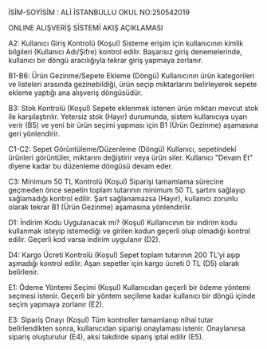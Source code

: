 İSİM-SOYİSİM : ALİ İSTANBULLU
OKUL NO:250542019

ONLINE ALIŞVERİŞ SİSTEMİ AKIŞ AÇIKLAMASI 

A2: Kullanıcı Giriş Kontrolü (Koşul)
Sisteme erişim için kullanıcının kimlik bilgileri (Kullanıcı Adı/Şifre) kontrol edilir. Başarısız giriş denemelerinde, kullanıcı bir döngü aracılığıyla tekrar giriş yapmaya zorlanır.

B1-B6: Ürün Gezinme/Sepete Ekleme (Döngü)
Kullanıcının ürün kategorileri ve listeleri arasında gezinebildiği, ürün seçip miktarlarını belirleyerek sepete ekleme yaptığı ana alışveriş döngüsüdür.

B3: Stok Kontrolü (Koşul)
Sepete eklenmek istenen ürün miktarı mevcut stok ile karşılaştırılır. Yetersiz stok (Hayır) durumunda, sistem kullanıcıya uyarı verir (B5) ve yeni bir ürün seçimi yapması için B1 (Ürün Gezinme) aşamasına geri yönlendirir.

C1-C2: Sepet Görüntüleme/Düzenleme (Döngü)
Kullanıcı, sepetindeki ürünleri görüntüler, miktarını değiştirir veya ürün siler. Kullanıcı "Devam Et" diyene kadar bu düzenleme döngüsü devam eder.

C3: Minimum 50 TL Kontrolü (Koşul)
Siparişi tamamlama sürecine geçmeden önce sepetin toplam tutarının minimum 50 TL şartını sağlayıp sağlamadığı kontrol edilir. Şart sağlanamazsa (Hayır), kullanıcı zorunlu olarak tekrar B1 (Ürün Gezinme) aşamasına yönlendirilir.

D1: İndirim Kodu Uygulanacak mı? (Koşul)
Kullanıcının bir indirim kodu kullanmak isteyip istemediği ve girilen kodun geçerli olup olmadığı kontrol edilir. Geçerli kod varsa indirim uygulanır (D2).

D4: Kargo Ücreti Kontrolü (Koşul)
Sepet toplam tutarının 200 TL'yi aşıp aşmadığı kontrol edilir. Aşan sepetler için kargo ücreti 0 TL (D5) olarak belirlenir.

E1: Ödeme Yöntemi Seçimi (Koşul)
Kullanıcıdan geçerli bir ödeme yöntemi seçmesi istenir. Geçerli bir yöntem seçilene kadar kullanıcı bir döngü içinde seçim yapmaya zorlanır (E2).

E3: Sipariş Onayı (Koşul)
Tüm kontroller tamamlanıp nihai tutar belirlendikten sonra, kullanıcıdan siparişi onaylaması istenir. Onaylanırsa sipariş oluşturulur (E4), aksi takdirde sipariş iptal edilir (E5).
